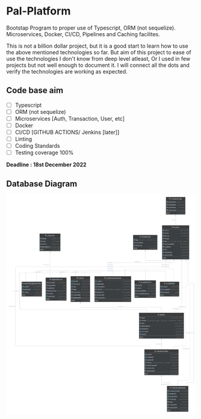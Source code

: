 # Pal-Platform
Bootstap Program to proper use of Typescript, ORM (not sequelize). Microservices, Docker, CI/CD, Pipelines and Caching facilites. 

This is not a billion dollar project, but it is a good start to learn how to use the above mentioned technologies so far. But aim of this project to ease of use the technologies I don't know from deep level atleast, Or I used in few projects but not well enough to document it. I will connect all the dots and verify the technologies are working as expected.

## Code base aim 
- [ ] Typescript
- [ ] ORM (not sequelize)
- [ ] Microservices [Auth, Transaction, User, etc]
- [ ] Docker
- [ ] CI/CD [GITHUB ACTIONS/ Jenkins [later]]
- [ ] Linting
- [ ] Coding Standards
- [ ] Testing coverage 100%

**Deadline : 18st December 2022**


## Database Diagram

![ER Diagram](docs/diagram.svg)